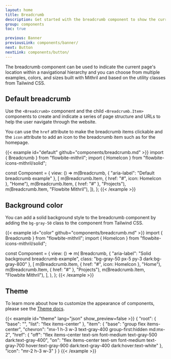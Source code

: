```yaml
---
layout: home
title: Breadcrumb
description: Get started with the breadcrumb component to show the current page location based on the URL structure using Mithril and Tailwind CSS
group: components
toc: true

previous: Banner
previousLink: components/banner/
next: Button
nextLink: components/button/
---
```


The breadcrumb component can be used to indicate the current page's location within a navigational hierarchy and you can choose from multiple examples, colors, and sizes built with Mithril and based on the utility classes from Tailwind CSS.

## Default breadcrumb

Use the `<Breadcrumb>` component and the child `<Breadcrumb.Item>` components to create and indicate a series of page structure and URLs to help the user navigate through the website.

You can use the `href` attribute to make the breadcrumb items clickable and the `icon` attribute to add an icon to the breadcrumb item such as for the homepage.

{{< example id="default" github="components/breadcrumb.md" >}}
import { Breadcrumb } from "flowbite-mithril";
import { HomeIcon } from "flowbite-icons-mithril/solid";

const Component = {
  view: () =>
    m(Breadcrumb, { "aria-label": "Default breadcrumb example" }, [
      m(Breadcrumb.Item, { href: "#", icon: HomeIcon }, "Home"),
      m(Breadcrumb.Item, { href: "#" }, "Projects"),
      m(Breadcrumb.Item, "Flowbite Mithril"),
    ]),
};
{{< /example >}}

## Background color

You can add a solid background style to the breadcrumb component by adding the `bg-gray-50` class to the component from Tailwind CSS.

{{< example id="color" github="components/breadcrumb.md" >}}
import { Breadcrumb } from "flowbite-mithril";
import { HomeIcon } from "flowbite-icons-mithril/solid";

const Component = {
  view: () =>
    m(
      Breadcrumb,
      { "aria-label": "Solid background breadcrumb example", class: "bg-gray-50 px-5 py-3 dark:bg-gray-800" },
      [
        m(Breadcrumb.Item, { href: "#", icon: HomeIcon }, "Home"),
        m(Breadcrumb.Item, { href: "#" }, "Projects"),
        m(Breadcrumb.Item, "Flowbite Mithril"),
      ],
    ),
};
{{< /example >}}

## Theme

To learn more about how to customize the appearance of components, please see the [Theme docs](https://www.flowbite-react.com/docs/customize/theme).

{{< example id="theme" lang="json" show_preview=false >}}
{
  "root": {
    "base": "",
    "list": "flex items-center"
  },
  "item": {
    "base": "group flex items-center",
    "chevron": "mx-1 h-3 w-3 text-gray-400 group-first:hidden md:mx-2",
    "href": {
      "off": "flex items-center text-sm font-medium text-gray-500 dark:text-gray-400",
      "on": "flex items-center text-sm font-medium text-gray-700 hover:text-gray-900 dark:text-gray-400 dark:hover:text-white"
    },
    "icon": "mr-2 h-3 w-3"
  }
}
{{< /example >}}
